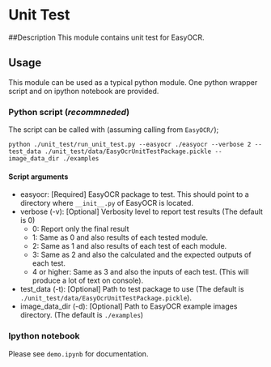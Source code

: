 # Unit Test

##Description
This module contains unit test for EasyOCR.

## Usage
This module can be used as a typical python module. One python wrapper script and on ipython notebook are provided.

### Python script (*recommneded*)
The script can be called with (assuming calling from `EasyOCR/`);
```
python ./unit_test/run_unit_test.py --easyocr ./easyocr --verbose 2 --test_data ./unit_test/data/EasyOcrUnitTestPackage.pickle --image_data_dir ./examples
```

#### Script arguments
 * easyocr: [Required] EasyOCR package to test. This should point to a directory where `__init__.py` of EasyOCR is located.
 * verbose (-v): [Optional] Verbosity level to report test results (The default is 0)
    * 0: Report only the final result
    * 1: Same as 0 and also results of each tested module.
    * 2: Same as 1 and also results of each test of each module.
    * 3: Same as 2 and also the calculated and the expected outputs of each test.
    * 4 or higher: Same as 3 and also the inputs of each test. (This will produce a lot of text on console).
 * test_data (-t): [Optional] Path to test package to use (The default is `./unit_test/data/EasyOcrUnitTestPackage.pickle`).
 * image_data_dir (-d): [Optional] Path to EasyOCR example images directory. (The default is `./examples`)
 
### Ipython notebook
Please see `demo.ipynb` for documentation.
